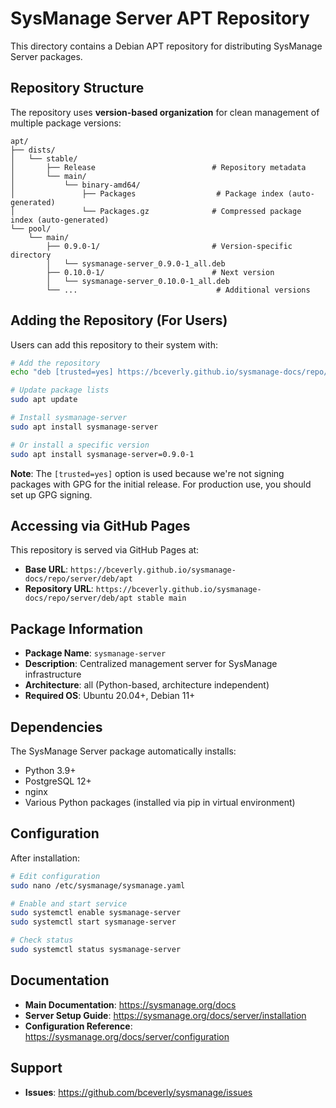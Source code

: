 # SysManage Server APT Repository

This directory contains a Debian APT repository for distributing SysManage Server packages.

## Repository Structure

The repository uses **version-based organization** for clean management of multiple package versions:

```
apt/
├── dists/
│   └── stable/
│       ├── Release                          # Repository metadata
│       └── main/
│           └── binary-amd64/
│               ├── Packages                  # Package index (auto-generated)
│               └── Packages.gz              # Compressed package index (auto-generated)
└── pool/
    └── main/
        ├── 0.9.0-1/                         # Version-specific directory
        │   └── sysmanage-server_0.9.0-1_all.deb
        ├── 0.10.0-1/                        # Next version
        │   └── sysmanage-server_0.10.0-1_all.deb
        └── ...                               # Additional versions
```

## Adding the Repository (For Users)

Users can add this repository to their system with:

```bash
# Add the repository
echo "deb [trusted=yes] https://bceverly.github.io/sysmanage-docs/repo/server/deb/apt stable main" | sudo tee /etc/apt/sources.list.d/sysmanage-server.list

# Update package lists
sudo apt update

# Install sysmanage-server
sudo apt install sysmanage-server

# Or install a specific version
sudo apt install sysmanage-server=0.9.0-1
```

**Note**: The `[trusted=yes]` option is used because we're not signing packages with GPG for the initial release. For production use, you should set up GPG signing.

## Accessing via GitHub Pages

This repository is served via GitHub Pages at:
- **Base URL**: `https://bceverly.github.io/sysmanage-docs/repo/server/deb/apt`
- **Repository URL**: `https://bceverly.github.io/sysmanage-docs/repo/server/deb/apt stable main`

## Package Information

- **Package Name**: `sysmanage-server`
- **Description**: Centralized management server for SysManage infrastructure
- **Architecture**: all (Python-based, architecture independent)
- **Required OS**: Ubuntu 20.04+, Debian 11+

## Dependencies

The SysManage Server package automatically installs:
- Python 3.9+
- PostgreSQL 12+
- nginx
- Various Python packages (installed via pip in virtual environment)

## Configuration

After installation:

```bash
# Edit configuration
sudo nano /etc/sysmanage/sysmanage.yaml

# Enable and start service
sudo systemctl enable sysmanage-server
sudo systemctl start sysmanage-server

# Check status
sudo systemctl status sysmanage-server
```

## Documentation

- **Main Documentation**: https://sysmanage.org/docs
- **Server Setup Guide**: https://sysmanage.org/docs/server/installation
- **Configuration Reference**: https://sysmanage.org/docs/server/configuration

## Support

- **Issues**: https://github.com/bceverly/sysmanage/issues
